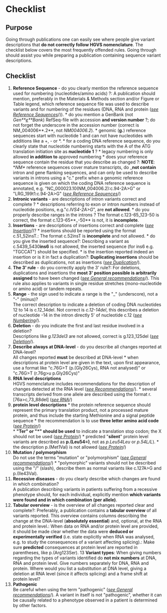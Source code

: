 # Checklist

## Purpose

Going through publications one can easily see where people give variant descriptions that **do not correctly follow HGVS nomenclature**. The checklist below covers the most frequently offended rules. Going through should assist you while preparing a publication containing sequence variant descriptions.

## Checklist

1.    **Reference Sequence** - do you clearly mention the reference sequence used for numbering (nucleotides/amino acids) ?: A publication should mention, preferably in the Materials & Methods section and/or Figure or Table legend, which reference sequence file was used to describe variants and for numbering of the residues (DNA, RNA and protein ([_see Reference Sequences_](../background/refseq)/)).
    * do you mention a GenBank (not _Gen**<u>e</u>**Bank_) RefSeq-file with accession  **and version number** ?; do not forget the underscore in the accession number (correct is NM\_004006**.2**, not _NM004006.2_).
    * genomic (**g.**) reference sequences start with nucleotide 1 and can not have nucleotides with additions like a +, - or *.
    * for a coding DNA reference sequence, do you clearly state that nucleotide numbering starts with the A of the ATG translation initiation site as **nucleotide 1** ?
    * legacy numbering is only allowed **in addition to** approved numbering
    * does your reference sequence contain the residue that you describe as changed ?: **NOTE**: **NM\** reference sequences cover mature transcripts, do _**not contain** intron and gene flanking sequences, and can only be used to describe variants in introns using a "c." prefix when a genomic reference sequence is given on which the coding DNA reference sequence is annotated, e.g. "NC\_000023.10(NM\_004006.2):c.94-2A>G" or "LRG\_199t1:c.94-2A>G" ([_see Reference Sequences_](../background/refseq/#DNAc)/)
2.    **Intronic variants** - are descriptions of intron variants correct and complete ?
    * descriptions referring to exon or intron numbers instead of nucleotide positions, e.g."_c.IVS4-2A>G_", are **not allowed**.
    * do you properly describe ranges in the introns ?  The format c.123-65\_123-50 is correct, the format c.123-65**\_-50** is not, it is **incomplete**.
3.    **Insertions** - are descriptions of insertions correct and complete ([_see Insertion_](../DNA/insertion)/)?
    * insertions should be reported using the format c.51\_52insT.: The format c.52insT is **incomplete** and not allowed.
    * do you give the inserted sequence?: Describing a variant as c.5439\_5430**ins6** is not allowed, the inserted sequence (for ins6 e.g. "TGCCAT") should be specified.
    * is the insertion reported indeed an insertion or is it in fact a duplication?: **Duplicating insertions** should be described as duplications, not as insertions ([_see Duplication_](../DNA/duplication)/). 
4.    **The 3' rule** - do you correctly apply the 3' rule?: For deletions, duplications and insertions the **most 3' position possible is arbitrarily assigned** to have been changed ([_see General recommendations_](../general)/). This rule also applies to variants in single residue stretches (mono-nucleotide or amino acid) or tandem repeats.
5.    **Range** - the sign used to indicate a range is the "\_" (underscore), not a "-" (minus)?  
    The correct description to indicate a deletion of coding DNA nucleotides 12 to 14 is c.12\_14del. Not correct is _c.12-14del_, this describes a deletion of nucleotide -14 in the intron directly 5' of nucleotide c.12 ([_see Numbering_](../background/numbering)/).
6.    **Deletion** - do you indicate the first and last residue involved in a deletion?  
    Descriptions like _g.123del3_ are not allowed, correct is g.123\_125del ([_see Deletion_](../DNA/deletion)/).
7.    **Describe always at DNA-level** - do you describe all changes reported at DNA-level?  
    All changes reported **must** be described at DNA-level
    * when descriptions at protein level are given in the text, upon first appearance, use a format like "c.76G>T (p.(Gly26Cys), RNA not analysed)" or "c.76G>T (r.76g>u p.Gly26Cys)"
7.    **RNA level descriptions**  
    HGVS nomenclature includes recommendations for the description of changes detected at the RNA level ([_see Recommendations_](../RNA)/).
    * several transcripts derived from one allele are described using the format r.[76a>c,73\_88del] ([_see RNA_](../RNA/alleles)/)
9.    **protein level descriptions**
    * the protein reference sequence should represent the primary translation product, not a processed mature protein, and thus include the starting Methionine and a signal peptide sequence
    * the recommendation is to use **three letter amino acid code** ([_see Protein_](../protein/)/)    
    * **"Ter" or "\*" should be used** to indicate a translation stop codon; the X should not be used ([_see Protein_](../protein/)/)
    * predicted "**silent**" protein level variants are described as **p.(Leu54=)**, not as _p.Leu54Leu_ or _p.54L/L_).
    * the description p.(Met1Val) is not allowed ([_see Protein_](../protein/substitution)/)
10.    **Mutation / polymorphism**  
    Do not use the terms "mutation" or "polymorphism" ([_see General recommendations_](../background/basics)/)
    * "polymorphic" variants should not be described using the "/" (slash), describe them as normal variants like c.127A>G and p.(Ile43Val).
11.    **Recessive diseases** - do you clearly describe which changes are found in which combination?  
    A publication describing variants in patients suffering from a recessive phenotype should, for each individual, explicitly mention **which variants were found and in which combination (per allele)**.
12.    **Tabular overview** - is the overview of all changes reported clear and complete?: Preferably, a publication contains a **tabular overview** of all variants reported. This overview contains columns describing the change at the DNA-level (**absolutely essential**) and, optional, at the RNA and protein level.: When data on RNA and/or protein level are provided, it should be made clear whether the data were **deduced or experimentally verified** (i.e. state explicitly when RNA was analysed, e.g. to study the consequences of a variant affecting splicing).: Make sure **predicted** consequences at protein level are reported in parentheses, like p.(Arg123Ser).
13    **Variant types**: When giving numbers regarding the types of variants identified do **not mix numbers** at DNA, RNA and protein level. Give numbers separately for DNA, RNA and protein. Where would you list a substitution at DNA level, giving a deletion at RNA level (since it affects splicing) and a frame shift at protein level?
14.    **Pathogenic**  
    Be careful when using the term "pathogenic" ([_see General recommendations_](../background/basics)/). A variant in itself is not "pathogenic", whether it can be causally related to a phenotype observed in a patient is determined by other factors.